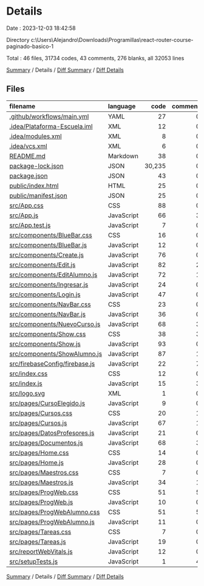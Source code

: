 # Details

Date : 2023-12-03 18:42:58

Directory c:\\Users\\Alejandro\\Downloads\\Programillas\\react-router-course-paginado-basico-1

Total : 46 files,  31734 codes, 43 comments, 276 blanks, all 32053 lines

[Summary](results.md) / Details / [Diff Summary](diff.md) / [Diff Details](diff-details.md)

## Files
| filename | language | code | comment | blank | total |
| :--- | :--- | ---: | ---: | ---: | ---: |
| [.github/workflows/main.yml](/.github/workflows/main.yml) | YAML | 27 | 0 | 9 | 36 |
| [.idea/Plataforma-Escuela.iml](/.idea/Plataforma-Escuela.iml) | XML | 12 | 0 | 0 | 12 |
| [.idea/modules.xml](/.idea/modules.xml) | XML | 8 | 0 | 0 | 8 |
| [.idea/vcs.xml](/.idea/vcs.xml) | XML | 6 | 0 | 0 | 6 |
| [README.md](/README.md) | Markdown | 38 | 0 | 33 | 71 |
| [package-lock.json](/package-lock.json) | JSON | 30,235 | 0 | 1 | 30,236 |
| [package.json](/package.json) | JSON | 43 | 0 | 1 | 44 |
| [public/index.html](/public/index.html) | HTML | 25 | 0 | 6 | 31 |
| [public/manifest.json](/public/manifest.json) | JSON | 25 | 0 | 1 | 26 |
| [src/App.css](/src/App.css) | CSS | 88 | 0 | 14 | 102 |
| [src/App.js](/src/App.js) | JavaScript | 66 | 3 | 8 | 77 |
| [src/App.test.js](/src/App.test.js) | JavaScript | 7 | 0 | 2 | 9 |
| [src/components/BlueBar.css](/src/components/BlueBar.css) | CSS | 16 | 0 | 2 | 18 |
| [src/components/BlueBar.js](/src/components/BlueBar.js) | JavaScript | 12 | 0 | 3 | 15 |
| [src/components/Create.js](/src/components/Create.js) | JavaScript | 76 | 0 | 13 | 89 |
| [src/components/Edit.js](/src/components/Edit.js) | JavaScript | 82 | 2 | 13 | 97 |
| [src/components/EditAlumno.js](/src/components/EditAlumno.js) | JavaScript | 72 | 1 | 11 | 84 |
| [src/components/Ingresar.js](/src/components/Ingresar.js) | JavaScript | 24 | 0 | 9 | 33 |
| [src/components/Login.js](/src/components/Login.js) | JavaScript | 47 | 0 | 10 | 57 |
| [src/components/NavBar.css](/src/components/NavBar.css) | CSS | 23 | 0 | 4 | 27 |
| [src/components/NavBar.js](/src/components/NavBar.js) | JavaScript | 36 | 0 | 7 | 43 |
| [src/components/NuevoCurso.js](/src/components/NuevoCurso.js) | JavaScript | 68 | 3 | 10 | 81 |
| [src/components/Show.css](/src/components/Show.css) | CSS | 38 | 3 | 10 | 51 |
| [src/components/Show.js](/src/components/Show.js) | JavaScript | 93 | 0 | 13 | 106 |
| [src/components/ShowAlumno.js](/src/components/ShowAlumno.js) | JavaScript | 87 | 1 | 13 | 101 |
| [src/firebaseConfig/firebase.js](/src/firebaseConfig/firebase.js) | JavaScript | 22 | 7 | 5 | 34 |
| [src/index.css](/src/index.css) | CSS | 12 | 0 | 2 | 14 |
| [src/index.js](/src/index.js) | JavaScript | 15 | 3 | 3 | 21 |
| [src/logo.svg](/src/logo.svg) | XML | 1 | 0 | 0 | 1 |
| [src/pages/CursoElegido.js](/src/pages/CursoElegido.js) | JavaScript | 9 | 0 | 3 | 12 |
| [src/pages/Cursos.css](/src/pages/Cursos.css) | CSS | 20 | 1 | 3 | 24 |
| [src/pages/Cursos.js](/src/pages/Cursos.js) | JavaScript | 67 | 1 | 9 | 77 |
| [src/pages/DatosProfesores.js](/src/pages/DatosProfesores.js) | JavaScript | 21 | 0 | 4 | 25 |
| [src/pages/Documentos.js](/src/pages/Documentos.js) | JavaScript | 68 | 3 | 9 | 80 |
| [src/pages/Home.css](/src/pages/Home.css) | CSS | 14 | 0 | 1 | 15 |
| [src/pages/Home.js](/src/pages/Home.js) | JavaScript | 28 | 0 | 6 | 34 |
| [src/pages/Maestros.css](/src/pages/Maestros.css) | CSS | 7 | 0 | 0 | 7 |
| [src/pages/Maestros.js](/src/pages/Maestros.js) | JavaScript | 34 | 1 | 4 | 39 |
| [src/pages/ProgWeb.css](/src/pages/ProgWeb.css) | CSS | 51 | 5 | 10 | 66 |
| [src/pages/ProgWeb.js](/src/pages/ProgWeb.js) | JavaScript | 10 | 0 | 3 | 13 |
| [src/pages/ProgWebAlumno.css](/src/pages/ProgWebAlumno.css) | CSS | 51 | 5 | 10 | 66 |
| [src/pages/ProgWebAlumno.js](/src/pages/ProgWebAlumno.js) | JavaScript | 11 | 0 | 3 | 14 |
| [src/pages/Tareas.css](/src/pages/Tareas.css) | CSS | 7 | 0 | 2 | 9 |
| [src/pages/Tareas.js](/src/pages/Tareas.js) | JavaScript | 19 | 0 | 3 | 22 |
| [src/reportWebVitals.js](/src/reportWebVitals.js) | JavaScript | 12 | 0 | 2 | 14 |
| [src/setupTests.js](/src/setupTests.js) | JavaScript | 1 | 4 | 1 | 6 |

[Summary](results.md) / Details / [Diff Summary](diff.md) / [Diff Details](diff-details.md)